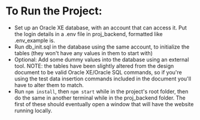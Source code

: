 # To Run the Project:
- Set up an Oracle XE database, with an account that can access it. Put the login details in a .env file in proj_backend, formatted like .env_example is.
- Run db_init.sql in the database using the same account, to initialize the tables (they won't have any values in them to start with)
- Optional: Add some dummy values into the database using an external tool. NOTE: the tables have been slightly altered from the design document to
be valid Oracle XE/Oracle SQL commands, so if you're using the test data insertion commands included in the document you'll have to alter them to match.
- Run ```npm install```, then ```npm start``` while in the project's root folder, then do the same in another terminal while in the proj_backend folder. The first of these should eventually open a window that will have the website running locally.